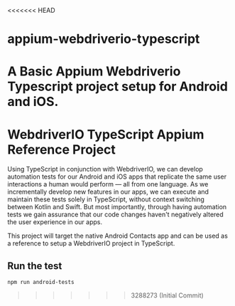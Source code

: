 <<<<<<< HEAD
# appium-webdriverio-typescript
A Basic Appium Webdriverio Typescript project setup for Android and iOS.
=======
# WebdriverIO TypeScript Appium Reference Project

Using TypeScript in conjunction with WebdriverIO, we can develop automation tests for our Android and iOS apps that replicate the same user interactions a human would perform — all from one language. As we incrementally develop new features in our apps, we can execute and maintain these tests solely in TypeScript, without context switching between Kotlin and Swift. But most importantly, through having automation tests we gain assurance that our code changes haven't negatively altered the user experience in our apps. 

This project will target the native Android Contacts app and can be used as a reference to setup a WebdriverIO project in TypeScript. 

## Run the test
```
npm run android-tests
```
>>>>>>> 3288273 (Initial Commit)
